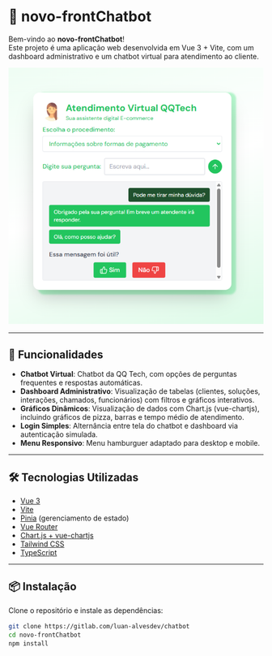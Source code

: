 # 🤖 novo-frontChatbot

Bem-vindo ao **novo-frontChatbot**!  
Este projeto é uma aplicação web desenvolvida em Vue 3 + Vite, com um dashboard administrativo e um chatbot virtual para atendimento ao cliente.

![Print do ChatBot](public/PrintChatBot.png)

---

## 🚀 Funcionalidades

- **Chatbot Virtual**: Chatbot da QQ Tech, com opções de perguntas frequentes e respostas automáticas.
- **Dashboard Administrativo**: Visualização de tabelas (clientes, soluções, interações, chamados, funcionários) com filtros e gráficos interativos.
- **Gráficos Dinâmicos**: Visualização de dados com Chart.js (vue-chartjs), incluindo gráficos de pizza, barras e tempo médio de atendimento.
- **Login Simples**: Alternância entre tela do chatbot e dashboard via autenticação simulada.
- **Menu Responsivo**: Menu hamburguer adaptado para desktop e mobile.

---

## 🛠️ Tecnologias Utilizadas

- [Vue 3](https://vuejs.org/)
- [Vite](https://vitejs.dev/)
- [Pinia](https://pinia.vuejs.org/) (gerenciamento de estado)
- [Vue Router](https://router.vuejs.org/)
- [Chart.js + vue-chartjs](https://vue-chartjs.org/)
- [Tailwind CSS](https://tailwindcss.com/)
- [TypeScript](https://www.typescriptlang.org/)

---

## 📦 Instalação

Clone o repositório e instale as dependências:

```sh
git clone https://gitlab.com/luan-alvesdev/chatbot
cd novo-frontChatbot
npm install
```

